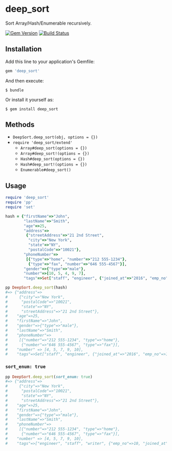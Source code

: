 # deep_sort

Sort Array/Hash/Enumerable recursively.

[![Gem Version](https://badge.fury.io/rb/deep_sort.svg)](https://badge.fury.io/rb/deep_sort)
[![Build Status](https://travis-ci.org/winebarrel/deep_sort.svg?branch=master)](https://travis-ci.org/winebarrel/deep_sort)

## Installation

Add this line to your application's Gemfile:

```ruby
gem 'deep_sort'
```

And then execute:

    $ bundle

Or install it yourself as:

    $ gem install deep_sort

## Methods

* `DeepSort.deep_sort(obj, options = {})`
* `require 'deep_sort/extend'`
  * `Array#deep_sort(options = {})`
  * `Array#deep_sort!(options = {})`
  * `Hash#deep_sort(options = {})`
  * `Hash#deep_sort!(options = {})`
  * `Enumerable#deep_sort()`

## Usage

```ruby
require 'deep_sort'
require 'pp'
require 'set'

hash = {"firstName"=>"John",
        "lastName"=>"Smith",
        "age"=>25,
        "address"=>
         {"streetAddress"=>"21 2nd Street",
          "city"=>"New York",
          "state"=>"NY",
          "postalCode"=>"10021"},
        "phoneNumber"=>
         [{"type"=>"home", "number"=>"212 555-1234"},
          {"type"=>"fax", "number"=>"646 555-4567"}],
        "gender"=>{"type"=>"male"},
        "number"=>[10, 5, 4, 9, 7],
        "tags"=>Set["staff", "engineer", {"joined_at"=>"2016", "emp_no"=>10}, "writer"]}

pp DeepSort.deep_sort(hash)
#=> {"address"=>
#     {"city"=>"New York",
#      "postalCode"=>"10021",
#      "state"=>"NY",
#      "streetAddress"=>"21 2nd Street"},
#    "age"=>25,
#    "firstName"=>"John",
#    "gender"=>{"type"=>"male"},
#    "lastName"=>"Smith",
#    "phoneNumber"=>
#     [{"number"=>"212 555-1234", "type"=>"home"},
#      {"number"=>"646 555-4567", "type"=>"fax"}],
#    "number" => [4, 5, 7, 9, 10],
#    "tags"=>Set["staff", "engineer", {"joined_at"=>"2016", "emp_no"=>10}, "writer"]}
```

### `sort_enum: true`

```ruby
pp DeepSort.deep_sort(sort_enum: true)
#=> {"address"=>
#     {"city"=>"New York",
#      "postalCode"=>"10021",
#      "state"=>"NY",
#      "streetAddress"=>"21 2nd Street"},
#    "age"=>25,
#    "firstName"=>"John",
#    "gender"=>{"type"=>"male"},
#    "lastName"=>"Smith",
#    "phoneNumber"=>
#     [{"number"=>"212 555-1234", "type"=>"home"},
#      {"number"=>"646 555-4567", "type"=>"fax"}],
#    "number" => [4, 5, 7, 9, 10],
#    "tags"=>["engineer", "staff", "writer", {"emp_no"=>10, "joined_at"=>"2016"}]}
```

